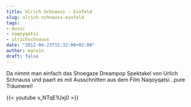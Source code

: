 ```yaml
---
title: Ulrich Schnauss - Einfeld
slug: ulrich-schnauss-einfeld
tags:
- music
- naqoyqatsi
- ulrichschnauss
date: "2012-04-23T15:32:00+02:00"
author: marvin
draft: false
---
```

Da nimmt man einfach das Shoegaze Dreampop Spektakel von Urlich Schnauss
und paart es mit Ausschnitten aus dem Film Naqoyqatsi...pure Träumerei!

{{< youtube v_NTqE1Uxj0 >}}
